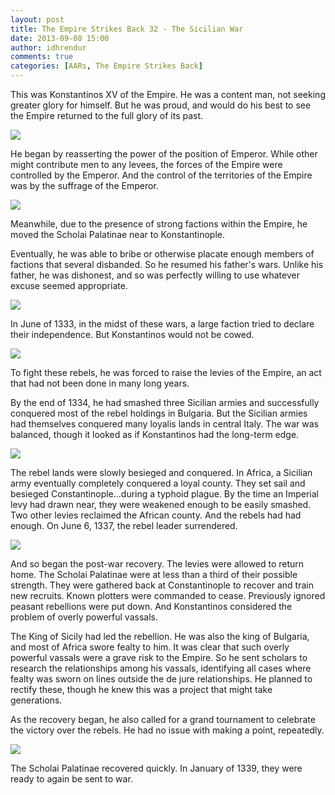 ```yaml
---
layout: post
title: The Empire Strikes Back 32 - The Sicilian War
date: 2013-09-08 15:00
author: idhrendur
comments: true
categories: [AARs, The Empire Strikes Back]
---
```

This was Konstantinos XV of the Empire. He was a content man, not seeking greater glory for himself. But he was proud, and would do his best to see the Empire returned to the full glory of its past.

![](/assets/tesb_images/32-1.png)

He began by reasserting the power of the position of Emperor. While other might contribute men to any levees, the forces of the Empire were controlled by the Emperor. And the control of the territories of the Empire was by the suffrage of the Emperor.

![](/assets/tesb_images/32-2.png)

Meanwhile, due to the presence of strong factions within the Empire, he moved the Scholai Palatinae near to Konstantinople.

Eventually, he was able to bribe or otherwise placate enough members of factions that several disbanded. So he resumed his father's wars. Unlike his father, he was dishonest, and so was perfectly willing to use whatever excuse seemed appropriate.

![](/assets/tesb_images/32-3.png)

In June of 1333, in the midst of these wars, a large faction tried to declare their independence. But Konstantinos would not be cowed.

![](/assets/tesb_images/32-4.png)

To fight these rebels, he was forced to raise the levies of the Empire, an act that had not been done in many long years.

By the end of 1334, he had smashed three Sicilian armies and successfully conquered most of the rebel holdings in Bulgaria. But the Sicilian armies had themselves conquered many loyalis lands in central Italy. The war was balanced, though it looked as if Konstantinos had the long-term edge.

![](/assets/tesb_images/32-5.png)

The rebel lands were slowly besieged and conquered. In Africa, a Sicilian army eventually completely conquered a loyal county. They set sail and besieged Constantinople…during a typhoid plague. By the time an Imperial levy had drawn near, they were weakened enough to be easily smashed. Two other levies reclaimed the African county. And the rebels had had enough. On June 6, 1337, the rebel leader surrendered.

![](/assets/tesb_images/32-6.png)

And so began the post-war recovery. The levies were allowed to return home. The Scholai Palatinae were at less than a third of their possible strength. They were gathered back at Constantinople to recover and train new recruits. Known plotters were commanded to cease. Previously ignored peasant rebellions were put down. And Konstantinos considered the problem of overly powerful vassals.

The King of Sicily had led the rebellion. He was also the king of Bulgaria, and most of Africa swore fealty to him. It was clear that such overly powerful vassals were a grave risk to the Empire. So he sent scholars to research the relationships among his vassals, identifying all cases where fealty was sworn on lines outside the de jure relationships. He planned to rectify these, though he knew this was a project that might take generations.

As the recovery began, he also called for a grand tournament to celebrate the victory over the rebels. He had no issue with making a point, repeatedly.


![](/assets/tesb_images/32-7.png)

The Scholai Palatinae recovered quickly. In January of 1339, they were ready to again be sent to war.
